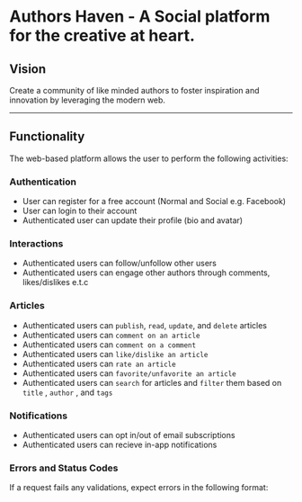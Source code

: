 Authors Haven - A Social platform for the creative at heart.
=======

## Vision
Create a community of like minded authors to foster inspiration and innovation
by leveraging the modern web.

---

## Functionality 
The web-based platform allows the user to perform the following activities: 

### Authentication 
- User can register for a free account (Normal and Social e.g. Facebook)
- User can login to their account
- Authenticated user can update their profile (bio and avatar)

### Interactions
- Authenticated users can follow/unfollow other users
- Authenticated users can engage other authors through comments, likes/dislikes e.t.c

### Articles
- Authenticated users can `publish`, `read`, `update`, and `delete` articles
- Authenticated users can `comment on an article`
- Authenticated users can `comment on a comment` 
- Authenticated users can `like/dislike an article`
- Authenticated users can `rate an article`
- Authenticated users can `favorite/unfavorite an article`
- Authenticated users can `search` for articles and `filter` them based on `title` , `author` , and `tags`

### Notifications
- Authenticated users can opt in/out of email subscriptions
- Authenticated users can recieve in-app notifications

### Errors and Status Codes
If a request fails any validations, expect errors in the following format:

